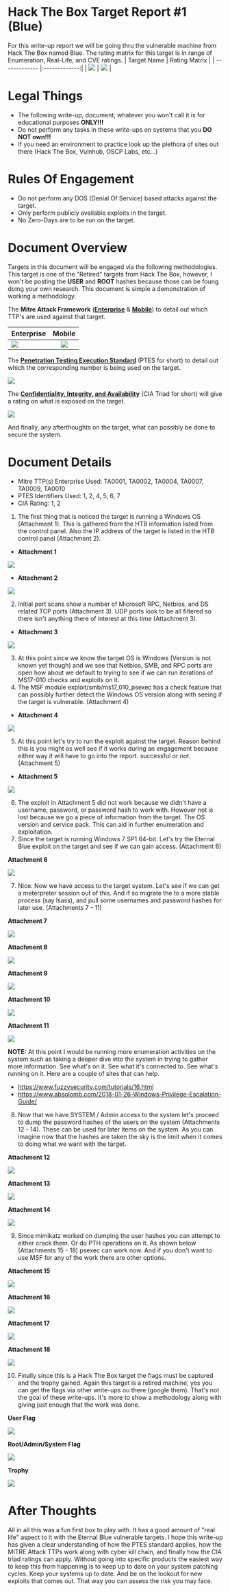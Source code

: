 # Hack The Box Target Report #1 (Blue)
For this write-up report we will be going thru the vulnerable machine from Hack The Box named Blue. The rating matrix for this target is in range of Enumeration, Real-Life, and CVE ratings.
| Target Name    | Rating Matrix        |
| ------------- |:-------------:|
| ![](https://github.com/00Beetzncheez00/images/blob/main/blue-1.png)  | ![](https://github.com/00Beetzncheez00/images/blob/main/blue-2.png) |

# Legal Things
- The following write-up, document, whatever you won't call it is for educational purposes **ONLY!!!**
- Do not perform any tasks in these write-ups on systems that you **DO NOT own!!!**
- If you need an environment to practice look up the plethora of sites out there (Hack The Box, Vulnhub, OSCP Labs, etc...)

# Rules Of Engagement
- Do not perform any DOS (Denial Of Service) based attacks against the target.
- Only perform publicly available exploits in the target.
- No Zero-Days are to be run on the target.

# Document Overview
Targets in this document will be engaged via the following methodologies. This target is one of the "Retired" targets from Hack The Box, however, I won't be posting the **USER** and **ROOT** hashes because those can be foung doing your own research. This document is simple a demonstration of working a methodology.

The **Mitre Attack Framework** ([**Enterprise**](https://attack.mitre.org/tactics/enterprise/) & [**Mobile**](https://attack.mitre.org/tactics/mobile/)) to detail out which TTP's are used against that target.

| Enterprise    | Mobile        |
| ------------- |:-------------:|
| ![](https://github.com/00Beetzncheez00/images/blob/main/mitre-attack-enterprise.png)  | ![](https://github.com/00Beetzncheez00/images/blob/main/mitre-attack-mobile.png) |

The [**Penetration Testing Execution Standard**](http://www.pentest-standard.org/index.php/Main_Page) (PTES for short) to detail out which the corresponding number is being used on the target.

![](https://github.com/00Beetzncheez00/images/blob/main/ptes-image.png)

The [**Confidentiality, Integrity, and Availability**](https://en.wikipedia.org/wiki/Information_security#Basic_principles) (CIA Triad for short) will give a rating on what is exposed on the target.

![](https://github.com/00Beetzncheez00/images/blob/main/cia-triad-logo.png)

And finally, any afterthoughts on the target, what can possibly be done to secure the system.

# Document Details
- Mitre TTP(s) Enterprise Used: TA0001, TA0002, TA0004, TA0007, TA0009, TA0010
- PTES Identifiers Used: 1, 2, 4, 5, 6, 7
- CIA Rating: 1, 2

1. The first thing that is noticed the target is running a Windows OS (Attachment 1). This is gathered from the HTB information listed from the control panel. Also the IP address of the target is listed in the HTB control panel (Attachment 2).
- **Attachment 1**

![](https://github.com/00Beetzncheez00/images/blob/main/blue-3.png)

- **Attachment 2**

![](https://github.com/00Beetzncheez00/images/blob/main/blue-4.png)

2. Initial port scans show a number of Microsoft RPC, Netbios, and DS related TCP ports (Attachment 3). UDP ports look to be all filtered so there isn't anything there of interest at this time (Attachment 3).

- **Attachment 3**

![](https://github.com/00Beetzncheez00/images/blob/main/blue-5.png)

3. At this point since we know the target OS is Windows (Version is not known yet though) and we see that Netbios, SMB, and RPC ports are open how about we default to trying to see if we can run iterations of MS17-010 checks and exploits on it.
4. The MSF module exploit/smb/ms17_010_psexec has a check feature that can possibly further detect the Windows OS version along with seeing if the target is vulnerable. (Attachment 4)

- **Attachment 4**

![](https://github.com/00Beetzncheez00/images/blob/main/blue-6.png)

5. At this point let's try to run the exploit against the target. Reason behind this is you might as well see if it works during an engagement because either way it will have to go into the report. successful or not. (Attachment 5)

- **Attachment 5**

![](https://github.com/00Beetzncheez00/images/blob/main/blue-7.png)

6. The exploit in Attachment 5 did not work because we didn't have a username, password, or password hash to work with. However not is lost because we go a piece of information from the target. The OS version and service pack. This can aid in further enumeration and exploitation.
7. Since the target is running Windows 7 SP1 64-bit. Let's try the Eternal Blue exploit on the target and see if we can gain access. (Attachment 6)

**Attachment 6**

![](https://github.com/00Beetzncheez00/images/blob/main/blue-8.png)

7. Nice. Now we have access to the target system. Let's see if we can get a meterpreter session out of this. And if so migrate the to a more stable process (say lsass), and pull some usernames and password hashes for later use. (Attachments 7 - 11)

**Attachment 7**

![](https://github.com/00Beetzncheez00/images/blob/main/blue-9.png)

**Attachment 8**

![](https://github.com/00Beetzncheez00/images/blob/main/blue-10.png)

**Attachment 9**

![](https://github.com/00Beetzncheez00/images/blob/main/blue-11.png)

**Attachment 10**

![](https://github.com/00Beetzncheez00/images/blob/main/blue-12.png)

**Attachment 11**

![](https://github.com/00Beetzncheez00/images/blob/main/blue-13.png)

**NOTE:** At this point I would be running more enumeration activities on the system such as taking a deeper dive into the system in trying to gather more information. See what's on it. See what it's connected to. See what's running on it. Here are a couple of sites that can help.
- https://www.fuzzysecurity.com/tutorials/16.html
- https://www.absolomb.com/2018-01-26-Windows-Privilege-Escalation-Guide/

8. Now that we have SYSTEM / Admin access to the system let's proceed to dump the password hashes of the users on the system (Attachments 12 - 14). These can be used for later items on the system. As you can imagine now that the hashes are taken the sky is the limit when it comes to doing what we want with the target.

**Attachment 12**

![](https://github.com/00Beetzncheez00/images/blob/main/blue-14.png)

**Attachment 13**

![](https://github.com/00Beetzncheez00/images/blob/main/blue-15.png)

**Attachment 14**

![](https://github.com/00Beetzncheez00/images/blob/main/blue-16.png)

9. Since mimikatz worked on dumping the user hashes you can attempt to either crack them. Or do PTH operations on it. As shown below (Attachments 15 - 18) psexec can work now. And if you don't want to use MSF for any of the work there are other options.

**Attachment 15**

![](https://github.com/00Beetzncheez00/images/blob/main/blue-17.png)

**Attachment 16**

![](https://github.com/00Beetzncheez00/images/blob/main/blue-18.png)

**Attachment 17**

![](https://github.com/00Beetzncheez00/images/blob/main/blue-19.png)

**Attachment 18**

![](https://github.com/00Beetzncheez00/images/blob/main/blue-20.png)

10. Finally since this is a Hack The Box target the flags must be captured and the trophy gained. Again this target is a retired machine, yes you can get the flags via other write-ups ou there (google them). That's not the goal of these write-ups. It's more to show a methodology along with giving just enough that the work was done.

**User Flag**

![](https://github.com/00Beetzncheez00/images/blob/main/blue-21.png)

**Root/Admin/System Flag**

![](https://github.com/00Beetzncheez00/images/blob/main/blue-22.png)

**Trophy**

![](https://github.com/00Beetzncheez00/images/blob/main/blue-23.png)

# After Thoughts
All in all this was a fun first box to play with. It has a good amount of "real life" aspect to it with the Eternal Blue vulnerable targets. I hope this write-up has given a clear understanding of how the PTES standard applies, how the MITRE Attack TTPs work along with cyber kill chain, and finally how the CIA triad ratings can apply. Without going into specific products the easiest way to keep this from happening is to keep up to date on your system patching cycles. Keep your systems up to date. And be on the lookout for new exploits that comes out. That way you can assess the risk you may face.

